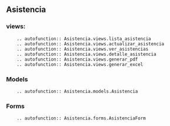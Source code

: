 ## Asistencia

### views:

```{eval-rst}
    .. autofunction:: Asistencia.views.lista_asistencia
    .. autofunction:: Asistencia.views.actualizar_asistencia
    .. autofunction:: Asistencia.views.ver_asistencias
    .. autofunction:: Asistencia.views.detalle_asistencia
    .. autofunction:: Asistencia.views.generar_pdf
    .. autofunction:: Asistencia.views.generar_excel
```

### Models

```{eval-rst}
    .. autofunction:: Asistencia.models.Asistencia
```

### Forms

```{eval-rst}
    .. autofunction:: Asistencia.forms.AsistenciaForm


```
